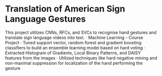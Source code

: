 # Translation of American Sign Language Gestures
This project utilizes CNNs, RFCs, and SVCs to recognise hand gestures and translate sign language videos into text.
 ·	Machine Learning - Course Project
 ·	Tuned support vector, random forest and gradient boosting classifiers to build an ensemble learning model based on hard voting
 ·	Extracted Histogram of Gradients, Local Binary Patterns, and DAISY features from the images
 ·	Utilized techniques like hard negative mining and non-maximal suppression for localization of the hand performing the gesture

